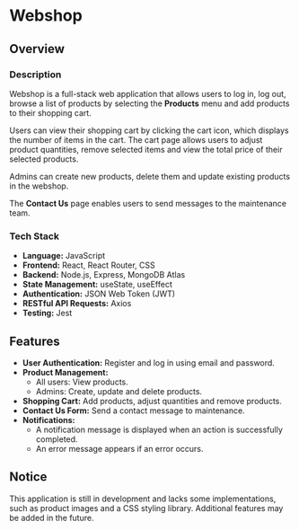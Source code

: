 # Webshop

## Overview
### Description
Webshop is a full-stack web application that allows users to log in, log out, browse a list of products by selecting the **Products** menu and add products to their shopping cart.  

Users can view their shopping cart by clicking the cart icon, which displays the number of items in the cart. The cart page allows users to adjust product quantities, remove selected items and view the total price of their selected products.  

Admins can create new products, delete them and update existing products in the webshop.  

The **Contact Us** page enables users to send messages to the maintenance team.  

### Tech Stack
- **Language:** JavaScript  
- **Frontend:** React, React Router, CSS  
- **Backend:** Node.js, Express, MongoDB Atlas  
- **State Management:** useState, useEffect  
- **Authentication:** JSON Web Token (JWT)  
- **RESTful API Requests:** Axios  
- **Testing:** Jest  

## Features
- **User Authentication:** Register and log in using email and password.  
- **Product Management:**  
  - All users: View products.  
  - Admins: Create, update and delete products.  
- **Shopping Cart:** Add products, adjust quantities and remove products.  
- **Contact Us Form:** Send a contact message to maintenance.
- **Notifications:**  
  - A notification message is displayed when an action is successfully completed.  
  - An error message appears if an error occurs.    

## Notice  
This application is still in development and lacks some implementations, such as product images and a CSS styling library. Additional features may be added in the future.  
